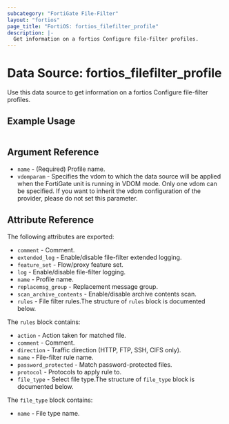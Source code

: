```yaml
---
subcategory: "FortiGate File-Filter"
layout: "fortios"
page_title: "FortiOS: fortios_filefilter_profile"
description: |-
  Get information on a fortios Configure file-filter profiles.
---
```


# Data Source: fortios_filefilter_profile
Use this data source to get information on a fortios Configure file-filter profiles.


## Example Usage

```hcl

```

## Argument Reference

* `name` - (Required) Profile name.
* `vdomparam` - Specifies the vdom to which the data source will be applied when the FortiGate unit is running in VDOM mode. Only one vdom can be specified. If you want to inherit the vdom configuration of the provider, please do not set this parameter.

## Attribute Reference

The following attributes are exported:

* `comment` - Comment.
* `extended_log` - Enable/disable file-filter extended logging.
* `feature_set` - Flow/proxy feature set.
* `log` - Enable/disable file-filter logging.
* `name` - Profile name.
* `replacemsg_group` - Replacement message group.
* `scan_archive_contents` - Enable/disable archive contents scan.
* `rules` - File filter rules.The structure of `rules` block is documented below.

The `rules` block contains:

* `action` - Action taken for matched file.
* `comment` - Comment.
* `direction` - Traffic direction (HTTP, FTP, SSH, CIFS only).
* `name` - File-filter rule name.
* `password_protected` - Match password-protected files.
* `protocol` - Protocols to apply rule to.
* `file_type` - Select file type.The structure of `file_type` block is documented below.

The `file_type` block contains:

* `name` - File type name.
